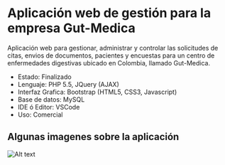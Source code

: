 # Aplicación web de gestión para la empresa Gut-Medica

Aplicación web para gestionar, administrar y controlar las solicitudes de citas, envios de documentos, pacientes y encuestas para un centro de enfermedades digestivas ubicado en Colombia, llamado Gut-Medica.

- Estado: Finalizado
- Lenguaje: PHP 5.5, JQuery (AJAX)
- Interfaz Grafica: Bootstrap (HTML5, CSS3, Javascript)
- Base de datos: MySQL
- IDE ó Editor: VSCode
- Uso: Comercial

## Algunas imagenes sobre la aplicación

![Alt text](https://image.ibb.co/kTvAen/Captura_realizada_el_2018_03_26_00_21_23.png)

